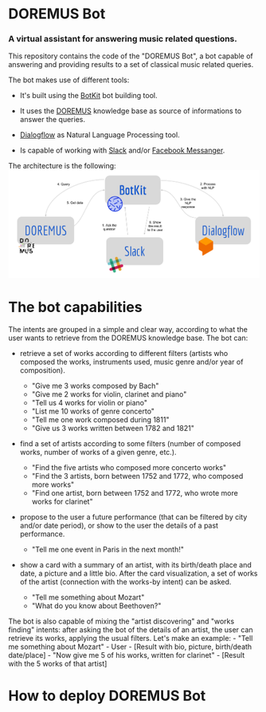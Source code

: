 # DOREMUS Bot
### A virtual assistant for answering music related questions.
This repository contains the code of the "DOREMUS Bot", a bot capable of answering and providing results to a set of classical music related queries.

The bot makes use of different tools:
- It's built using the [BotKit](https://github.com/howdyai/botkit) bot building tool.

- It uses the [DOREMUS](https://github.com/DOREMUS-ANR) knowledge base as source of informations to answer the queries.

- [Dialogflow](https://github.com/dialogflow) as Natural Language Processing tool.

- Is capable of working with [Slack](https://slack.com) and/or [Facebook Messanger](https://www.messenger.com).

The architecture is the following:
![DOREMUS Bot architecture](./final-report/images/architecture.png) 

# The bot capabilities
The intents are grouped in a simple and clear way, according to what the user
wants to retrieve from the DOREMUS knowledge base. The bot can:

- retrieve a set of works according to different filters (artists who composed
the works, instruments used, music genre and/or year of composition).
    - "Give me 3 works composed by Bach"
    - "Give me 2 works for violin, clarinet and piano"
    - "Tell us 4 works for violin or piano"
    - "List me 10 works of genre concerto"
    - "Tell me one work composed during 1811"
    - "Give us 3 works written between 1782 and 1821"

- find a set of artists according to some filters (number of composed works,
number of works of a given genre, etc.).
    - "Find the five artists who composed more concerto works"
    - "Find the 3 artists, born between 1752 and 1772, who composed more works"
    - "Find one artist, born between 1752 and 1772, who wrote more works for clarinet"

- propose to the user a future performance (that can be filtered by city and/or
date period), or show to the user the details of a past performance.
    - "Tell me one event in Paris in the next month!"

- show a card with a summary of an artist, with its birth/death place and
date, a picture and a little bio. After the card visualization, a set of works
of the artist (connection with the works-by intent) can be asked.
    - "Tell me something about Mozart"
    - "What do you know about Beethoven?"
    
The bot is also capable of mixing the "artist discovering" and "works finding" intents:
after asking the bot of the details of an artist, the user can retrieve its works,
applying the usual filters. Let's make an example:
    - "Tell me something about Mozart" - User
    - [Result with bio, picture, birth/death date/place]
    - "Now give me 5 of his works, written for clarinet"
    - [Result with the 5 works of that artist]

# How to deploy DOREMUS Bot

